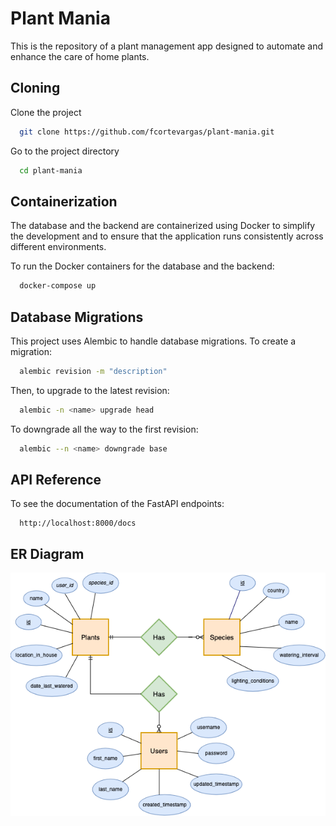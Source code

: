 # Plant Mania

This is the repository of a plant management app designed to automate and enhance the care of home plants.

## Cloning

Clone the project

```bash
  git clone https://github.com/fcortevargas/plant-mania.git
```

Go to the project directory

```bash
  cd plant-mania
```

## Containerization

The database and the backend are containerized using Docker to simplify the development and to ensure
that the application runs consistently across different environments.

To run the Docker containers for the database and the backend:

```bash
  docker-compose up
```

## Database Migrations

This project uses Alembic to handle database migrations. To create a migration:

```bash
  alembic revision -m "description"
```

Then, to upgrade to the latest revision:

```bash
  alembic -n <name> upgrade head
```

To downgrade all the way to the first revision:

```bash
  alembic --n <name> downgrade base
```

## API Reference

To see the documentation of the FastAPI endpoints:

```http
  http://localhost:8000/docs
```

## ER Diagram

![ER Diagram](https://github.com/fcortevargas/plant-mania/blob/main/ER.png)
